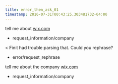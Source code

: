 ```yaml
---
title: error_then_ask_01
timestamp: 2016-07-31T00:43:25.303481732-04:00
---
```


tell me about [wix.com](company_name)
* request_information/company

< Finit had trouble parsing that. Could you rephrase?
* error/request_rephrase

tell me about the company [wix.com](company_name)
* request_information/company
